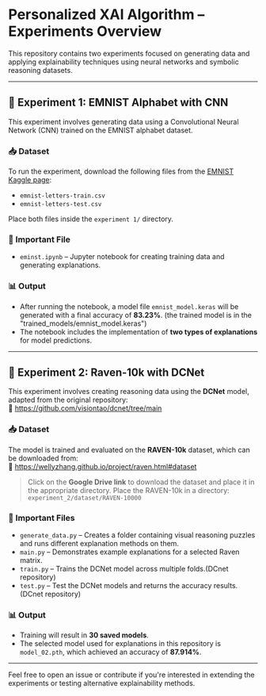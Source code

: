 # Personalized XAI Algorithm – Experiments Overview

This repository contains two experiments focused on generating data and applying explainability techniques using neural networks and symbolic reasoning datasets.

---

## 🧪 Experiment 1: EMNIST Alphabet with CNN

This experiment involves generating data using a Convolutional Neural Network (CNN) trained on the EMNIST alphabet dataset.

### 📥 Dataset
To run the experiment, download the following files from the [EMNIST Kaggle page](https://www.kaggle.com/datasets/crawford/emnist):

- `emnist-letters-train.csv`
- `emnist-letters-test.csv`

Place both files inside the `experiment 1/` directory.

### 📂 Important File
- `eminst.ipynb` – Jupyter notebook for creating training data and generating explanations.

### 📊 Output
- After running the notebook, a model file `emnist_model.keras` will be generated with a final accuracy of **83.23%**.
  (the trained model is in the "trained_models/emnist_model.keras")
- The notebook includes the implementation of **two types of explanations** for model predictions.

---

## 🧠 Experiment 2: Raven-10k with DCNet

This experiment involves creating reasoning data using the **DCNet** model, adapted from the original repository:  
🔗 https://github.com/visiontao/dcnet/tree/main

### 📥 Dataset
The model is trained and evaluated on the **RAVEN-10k** dataset, which can be downloaded from:  
🔗 https://wellyzhang.github.io/project/raven.html#dataset  
> Click on the **Google Drive link** to download the dataset and place it in the appropriate directory.
> Place the RAVEN-10k in a directory: `experiment_2/dataset/RAVEN-10000`

### 📂 Important Files
- `generate_data.py` – Creates a folder containing visual reasoning puzzles and runs different explanation methods on them.
- `main.py` – Demonstrates example explanations for a selected Raven matrix.
- `train.py` – Trains the DCNet model across multiple folds.(DCnet repository)
- `test.py` – Test the DCNet models and returns the accuracy results. (DCnet repository)

### 📊 Output
- Training will result in **30 saved models**.
- The selected model used for explanations in this repository is `model_02.pth`, which achieved an accuracy of **87.914%**.

---

Feel free to open an issue or contribute if you're interested in extending the experiments or testing alternative explainability methods.
